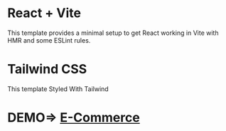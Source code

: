 # React + Vite
This template provides a minimal setup to get React working in Vite with HMR and some ESLint rules.

# Tailwind CSS
This template Styled With Tailwind

# DEMO=> [E-Commerce](https://m-m-e-commerce.netlify.app/)
